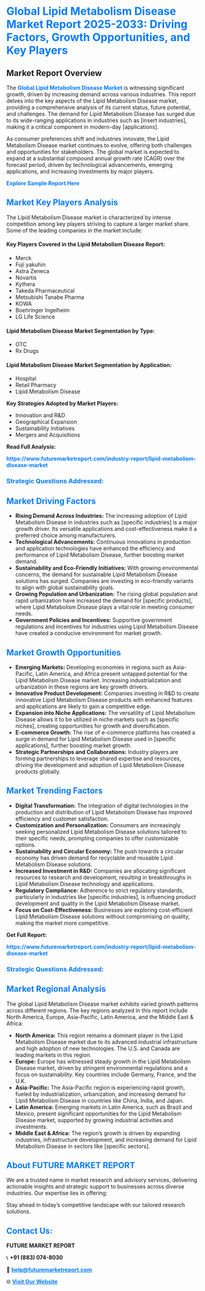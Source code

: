 <h1 style="color: #007BFF;">Global Lipid Metabolism Disease Market Report 2025-2033: Driving Factors, Growth Opportunities, and Key Players</h1>

<section id="overview">
<h2>Market Report Overview</h2>
<p>The <a href="https://www.futuremarketreport.com/industry-report/lipid-metabolism-disease-market" style="color: #007BFF; text-decoration: none;"><strong>Global Lipid Metabolism Disease Market</strong></a> is witnessing significant growth, driven by increasing demand across various industries. This report delves into the key aspects of the Lipid Metabolism Disease market, providing a comprehensive analysis of its current status, future potential, and challenges. The demand for Lipid Metabolism Disease has surged due to its wide-ranging applications in industries such as [insert industries], making it a critical component in modern-day [applications].</p>
<p>As consumer preferences shift and industries innovate, the Lipid Metabolism Disease market continues to evolve, offering both challenges and opportunities for stakeholders. The global market is expected to expand at a substantial compound annual growth rate (CAGR) over the forecast period, driven by technological advancements, emerging applications, and increasing investments by major players.</p>
</section>

<section id="overview">
<p><a href="https://www.futuremarketreport.com/request-sample/reportId=122641" style="color: #007BFF; text-decoration: none;"><strong>Explore Sample Report Here</strong></a></p>
</section>

<section id="key-players">
<h2 style="color: #007BFF;">Market Key Players Analysis</h2>
<p>The Lipid Metabolism Disease market is characterized by intense competition among key players striving to capture a larger market share. Some of the leading companies in the market include:</p>
<h4>Key Players Covered in the Lipid Metabolism Disease Report:</h4>
<ul><li>Merck</li><li>Fuji yakuhin</li><li>Astra Zeneca</li><li>Novartis</li><li>Kythera</li><li>Takeda Pharmaceutical</li><li>Metsubishi Tanabe Pharma</li><li>KOWA</li><li>Boehringer Ingelheim</li><li>LG Life Science</li></ul>
<h4>Lipid Metabolism Disease Market Segmentation by Type:</h4>
<ul><li>OTC</li><li>Rx Drugs</li></ul>

<h4>Lipid Metabolism Disease Market Segmentation by Application:</h4>
<ul><li>Hospital</li><li>Retail Pharmacy</li><li>Lipid Metabolism Disease</li></ul>
<p><strong>Key Strategies Adopted by Market Players:</strong></p>
<ul>
<li>Innovation and R&D</li>
<li>Geographical Expansion</li>
<li>Sustainability Initiatives</li>
<li>Mergers and Acquisitions</li>
</ul>
</section>

<section>
<p><strong>Read Full Analysis: </strong></p><a href="https://www.futuremarketreport.com/industry-report/lipid-metabolism-disease-market" style="color: #007BFF; text-decoration: none;"><strong>https://www.futuremarketreport.com/industry-report/lipid-metabolism-disease-market</strong></a>
<h3 style="color: #007BFF;">Strategic Questions Addressed:</h3>
</section>

<section id="driving-factors">
<h2 style="color: #007BFF;">Market Driving Factors</h2>
<ul>
<li><strong>Rising Demand Across Industries:</strong> The increasing adoption of Lipid Metabolism Disease in industries such as [specific industries] is a major growth driver. Its versatile applications and cost-effectiveness make it a preferred choice among manufacturers.</li>
<li><strong>Technological Advancements:</strong> Continuous innovations in production and application technologies have enhanced the efficiency and performance of Lipid Metabolism Disease, further boosting market demand.</li>
<li><strong>Sustainability and Eco-Friendly Initiatives:</strong> With growing environmental concerns, the demand for sustainable Lipid Metabolism Disease solutions has surged. Companies are investing in eco-friendly variants to align with global sustainability goals.</li>
<li><strong>Growing Population and Urbanization:</strong> The rising global population and rapid urbanization have increased the demand for [specific products], where Lipid Metabolism Disease plays a vital role in meeting consumer needs.</li>
<li><strong>Government Policies and Incentives:</strong> Supportive government regulations and incentives for industries using Lipid Metabolism Disease have created a conducive environment for market growth.</li>
</ul>
</section>

<section id="growth-opportunities">
<h2 style="color: #007BFF;">Market Growth Opportunities</h2>
<ul>
<li><strong>Emerging Markets:</strong> Developing economies in regions such as Asia-Pacific, Latin America, and Africa present untapped potential for the Lipid Metabolism Disease market. Increasing industrialization and urbanization in these regions are key growth drivers.</li>
<li><strong>Innovative Product Development:</strong> Companies investing in R&D to create innovative Lipid Metabolism Disease products with enhanced features and applications are likely to gain a competitive edge.</li>
<li><strong>Expansion into Niche Applications:</strong> The versatility of Lipid Metabolism Disease allows it to be utilized in niche markets such as [specific niches], creating opportunities for growth and diversification.</li>
<li><strong>E-commerce Growth:</strong> The rise of e-commerce platforms has created a surge in demand for Lipid Metabolism Disease used in [specific applications], further boosting market growth.</li>
<li><strong>Strategic Partnerships and Collaborations:</strong> Industry players are forming partnerships to leverage shared expertise and resources, driving the development and adoption of Lipid Metabolism Disease products globally.</li>
</ul>
</section>

<section id="trending-factors">
<h2 style="color: #007BFF;">Market Trending Factors</h2>
<ul>
<li><strong>Digital Transformation:</strong> The integration of digital technologies in the production and distribution of Lipid Metabolism Disease has improved efficiency and customer satisfaction.</li>
<li><strong>Customization and Personalization:</strong> Consumers are increasingly seeking personalized Lipid Metabolism Disease solutions tailored to their specific needs, prompting companies to offer customizable options.</li>
<li><strong>Sustainability and Circular Economy:</strong> The push towards a circular economy has driven demand for recyclable and reusable Lipid Metabolism Disease solutions.</li>
<li><strong>Increased Investment in R&D:</strong> Companies are allocating significant resources to research and development, resulting in breakthroughs in Lipid Metabolism Disease technology and applications.</li>
<li><strong>Regulatory Compliance:</strong> Adherence to strict regulatory standards, particularly in industries like [specific industries], is influencing product development and quality in the Lipid Metabolism Disease market.</li>
<li><strong>Focus on Cost-Effectiveness:</strong> Businesses are exploring cost-efficient Lipid Metabolism Disease solutions without compromising on quality, making the market more competitive.</li>
</ul>
</section>

<section>
<p><strong>Get Full Report: </strong></p><a href="https://www.futuremarketreport.com/industry-report/lipid-metabolism-disease-market" style="color: #007BFF; text-decoration: none;"><strong>https://www.futuremarketreport.com/industry-report/lipid-metabolism-disease-market</strong></a>
<h3 style="color: #007BFF;">Strategic Questions Addressed:</h3>
</section>


<section id="regional-analysis">
<h2 style="color: #007BFF;">Market Regional Analysis</h2>
<p>The global Lipid Metabolism Disease market exhibits varied growth patterns across different regions. The key regions analyzed in this report include North America, Europe, Asia-Pacific, Latin America, and the Middle East & Africa:</p>
<ul>
<li><strong>North America:</strong> This region remains a dominant player in the Lipid Metabolism Disease market due to its advanced industrial infrastructure and high adoption of new technologies. The U.S. and Canada are leading markets in this region.</li>
<li><strong>Europe:</strong> Europe has witnessed steady growth in the Lipid Metabolism Disease market, driven by stringent environmental regulations and a focus on sustainability. Key countries include Germany, France, and the U.K.</li>
<li><strong>Asia-Pacific:</strong> The Asia-Pacific region is experiencing rapid growth, fueled by industrialization, urbanization, and increasing demand for Lipid Metabolism Disease in countries like China, India, and Japan.</li>
<li><strong>Latin America:</strong> Emerging markets in Latin America, such as Brazil and Mexico, present significant opportunities for the Lipid Metabolism Disease market, supported by growing industrial activities and investments.</li>
<li><strong>Middle East & Africa:</strong> The region’s growth is driven by expanding industries, infrastructure development, and increasing demand for Lipid Metabolism Disease in sectors like [specific sectors].</li>
</ul>
</section>

<footer>
<h2 style="color: #007BFF;">About FUTURE MARKET REPORT</h2>
<p>We are a trusted name in market research and advisory services, delivering actionable insights and strategic support to businesses across diverse industries. Our expertise lies in offering:</p>

<p>Stay ahead in today’s competitive landscape with our tailored research solutions.</p>

<h2 style="color: #007BFF;">Contact Us:</h2>
<p><strong>FUTURE MARKET REPORT</strong></p>
<p>📞 <strong>+91 (883) 074-8030</strong></p>
<p>📧 <strong><a href="mailto:help@futuremarketreport.com" style="color: #007BFF;">help@futuremarketreport.com</a></strong></p>
<p>🌐 <strong><a href="https://www.futuremarketreport.com/" style="color: #007BFF;">Visit Our Website</a></strong></p>
</footer>